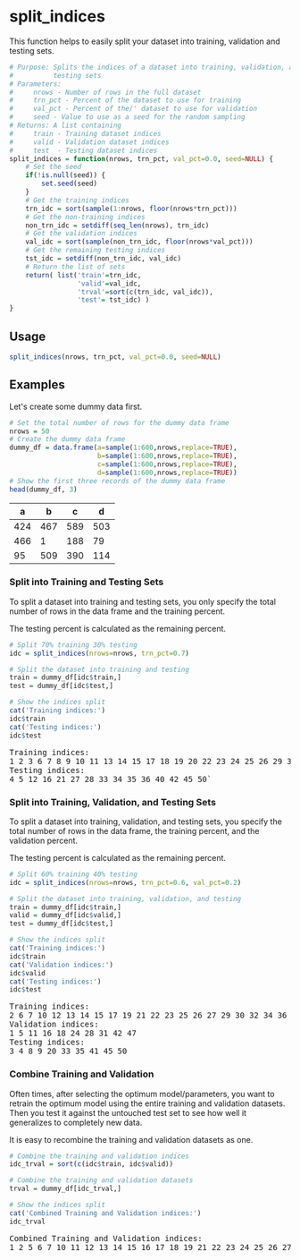 
# split_indices

This function helps to easily split your dataset into training, validation and testing sets.

```R
# Purpose: Splits the indices of a dataset into training, validation, and
#          testing sets
# Parameters:
#     nrows - Number of rows in the full dataset
#     trn_pct - Percent of the dataset to use for training
#     val_pct - Percent of the/' dataset to use for validation
#     seed - Value to use as a seed for the random sampling
# Returns: A list containing
#     train - Training dataset indices
#     valid - Validation dataset indices
#     test  - Testing dataset indices
split_indices = function(nrows, trn_pct, val_pct=0.0, seed=NULL) {
    # Set the seed
    if(!is.null(seed)) {
        set.seed(seed)
    }
    # Get the training indices
    trn_idc = sort(sample(1:nrows, floor(nrows*trn_pct)))
    # Get the non-training indices
    non_trn_idc = setdiff(seq_len(nrows), trn_idc)
    # Get the validation indices
    val_idc = sort(sample(non_trn_idc, floor(nrows*val_pct)))
    # Get the remaining testing indices
    tst_idc = setdiff(non_trn_idc, val_idc)
    # Return the list of sets
    return( list('train'=trn_idc,
                 'valid'=val_idc,
                 'trval'=sort(c(trn_idc, val_idc)),
                 'test'= tst_idc) )
}
```

## Usage

```R
split_indices(nrows, trn_pct, val_pct=0.0, seed=NULL)
```

## Examples

Let's create some dummy data first.

```R
# Set the total number of rows for the dummy data frame
nrows = 50
# Create the dummy data frame
dummy_df = data.frame(a=sample(1:600,nrows,replace=TRUE),
                      b=sample(1:600,nrows,replace=TRUE),
                      c=sample(1:600,nrows,replace=TRUE),
                      d=sample(1:600,nrows,replace=TRUE))
# Show the first three records of the dummy data frame
head(dummy_df, 3)
```
<table>
<thead><tr><th>a</th><th>b</th><th>c</th><th>d</th></tr></thead>
<tbody>
	<tr><td>424</td><td>467</td><td>589</td><td>503</td></tr>
	<tr><td>466</td><td>  1</td><td>188</td><td> 79</td></tr>
	<tr><td> 95</td><td>509</td><td>390</td><td>114</td></tr>
</tbody>
</table>

### Split into Training and Testing Sets

To split a dataset into training and testing sets, you only specify the total number of rows in the data frame and the training percent.

The testing percent is calculated as the remaining percent.

```R
# Split 70% training 30% testing
idc = split_indices(nrows=nrows, trn_pct=0.7)

# Split the dataset into training and testing
train = dummy_df[idc$train,]
test = dummy_df[idc$test,]

# Show the indices split
cat('Training indices:')
idc$train
cat('Testing indices:')
idc$test
```
<div class="output">
<pre>
Training indices:
1 2 3 6 7 8 9 10 11 13 14 15 17 18 19 20 22 23 24 25 26 29 30 31 32 37 38 39 41 43 44 46 47 48 49`
Testing indices:
4 5 12 16 21 27 28 33 34 35 36 40 42 45 50`
</pre>
</div>

### Split into Training, Validation, and Testing Sets

To split a dataset into training, validation, and testing sets, you specify the total number of rows in the data frame, the training percent, and the validation percent.

The testing percent is calculated as the remaining percent.

```R
# Split 60% training 40% testing
idc = split_indices(nrows=nrows, trn_pct=0.6, val_pct=0.2)

# Split the dataset into training, validation, and testing
train = dummy_df[idc$train,]
valid = dummy_df[idc$valid,]
test = dummy_df[idc$test,]

# Show the indices split
cat('Training indices:')
idc$train
cat('Validation indices:')
idc$valid
cat('Testing indices:')
idc$test
```
<div class="output">
<pre>
Training indices:
2 6 7 10 12 13 14 15 17 19 21 22 23 25 26 27 29 30 32 34 36 37 38 39 40 43 44 46 48 49
Validation indices:
1 5 11 16 18 24 28 31 42 47
Testing indices:
3 4 8 9 20 33 35 41 45 50
</pre>
</div>

### Combine Training and Validation

Often times, after selecting the optimum model/parameters, you want to retrain the optimum model using the entire training and validation datasets.  Then you test it against the untouched test set to see how well it generalizes to completely new data.

It is easy to recombine the training and validation datasets as one.

```R
# Combine the training and validation indices
idc_trval = sort(c(idc$train, idc$valid))

# Combine the training and validation datasets
trval = dummy_df[idc_trval,]

# Show the indices split
cat('Combined Training and Validation indices:')
idc_trval
```
<div class="output">
<pre>
Combined Training and Validation indices:
1 2 5 6 7 10 11 12 13 14 15 16 17 18 19 21 22 23 24 25 26 27 28 29 30 31 32 34 36 37 38 39 40 42 43 44 46 47 48 49
</pre>
</div>
